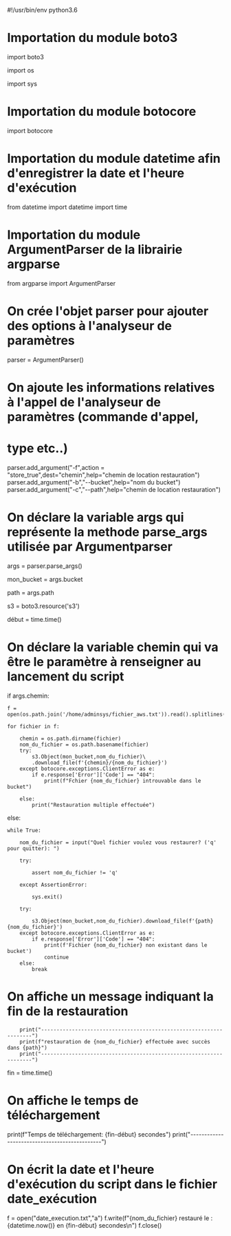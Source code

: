 #!/usr/bin/env python3.6

# Importation du module boto3
import boto3

import os

import sys

# Importation du module botocore
import botocore

# Importation du module datetime afin d'enregistrer la date et l'heure d'exécution
from datetime import datetime
import time

# Importation du module ArgumentParser de la librairie argparse
from argparse import ArgumentParser

# On crée l'objet parser pour ajouter des options à l'analyseur de paramètres
parser = ArgumentParser()
# On ajoute les informations relatives à l'appel de l'analyseur de paramètres (commande d'appel,
# type etc..)
parser.add_argument("-f",action = "store_true",dest="chemin",help="chemin de location restauration")
parser.add_argument("-b","--bucket",help="nom du bucket")
parser.add_argument("-c","--path",help="chemin de location restauration")
# On déclare la variable args qui représente la methode parse_args utilisée par Argumentparser
args = parser.parse_args()

mon_bucket = args.bucket

path = args.path

s3 = boto3.resource('s3')

début = time.time()

# On déclare la variable chemin qui va être le paramètre à renseigner au lancement du script
if args.chemin:

	f = open(os.path.join('/home/adminsys/fichier_aws.txt')).read().splitlines()

	for fichier in f:

		chemin = os.path.dirname(fichier)
		nom_du_fichier = os.path.basename(fichier)
		try:
			s3.Object(mon_bucket,nom_du_fichier)\
			.download_file(f'{chemin}/{nom_du_fichier}')
		except botocore.exceptions.ClientError as e:
			if e.response['Error']['Code'] == "404":
				print(f"Fchier {nom_du_fichier} introuvable dans le bucket")

		else:
			print("Restauration multiple effectuée")
else:

	while True:

		nom_du_fichier = input("Quel fichier voulez vous restaurer? ('q' pour quitter): ")

		try:

			assert nom_du_fichier != 'q'

		except AssertionError:

			sys.exit()

		try:

			s3.Object(mon_bucket,nom_du_fichier).download_file(f'{path}{nom_du_fichier}')
		except botocore.exceptions.ClientError as e:
			if e.response['Error']['Code'] == "404":
				print(f'Fichier {nom_du_fichier} non existant dans le bucket')
				continue
		else:
			break

# On affiche un message indiquant la fin de la restauration
		print("-------------------------------------------------------------------")
		print(f"restauration de {nom_du_fichier} effectuée avec succès dans {path}")
		print("-------------------------------------------------------------------")

fin = time.time()

# On affiche le temps de téléchargement
print(f"Temps de téléchargement: {fin-début} secondes")
print("----------------------------------------------")

# On écrit la date et l'heure d'exécution du script dans le fichier date_exécution
f = open("date_execution.txt","a")
f.write(f"{nom_du_fichier} restauré le :{datetime.now()} en {fin-début} secondes\n")
f.close()
